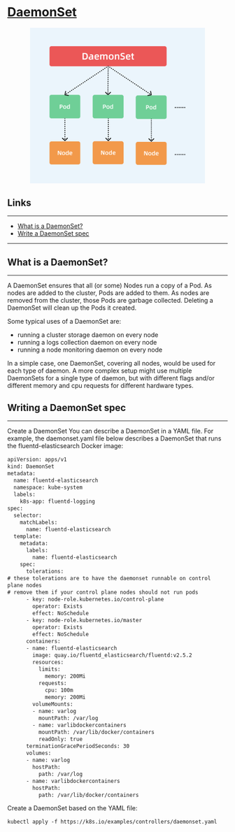 # [DaemonSet](https://kubernetes.io/docs/concepts/workloads/controllers/daemonset/)

<p align="center">
    <img src="./MKC-images/daemonset-diagram.jpeg" width="400px">
</p>

## Links
---
- [What is a DaemonSet?](#what-is-a-daemonset)
- [Write a DaemonSet spec](#writing-a-daemonset-spec)
---

## What is a DaemonSet?
---
A DaemonSet ensures that all (or some) Nodes run a copy of a Pod. As nodes are added to the cluster, Pods are added to them. As nodes are removed from the cluster, those Pods are garbage collected. Deleting a DaemonSet will clean up the Pods it created.

Some typical uses of a DaemonSet are:

- running a cluster storage daemon on every node
- running a logs collection daemon on every node
- running a node monitoring daemon on every node

In a simple case, one DaemonSet, covering all nodes, would be used for each type of daemon. A more complex setup might use multiple DaemonSets for a single type of daemon, but with different flags and/or different memory and cpu requests for different hardware types.

## Writing a DaemonSet spec
---
Create a DaemonSet
You can describe a DaemonSet in a YAML file. For example, the daemonset.yaml file below describes a DaemonSet that runs the fluentd-elasticsearch Docker image:

```
apiVersion: apps/v1
kind: DaemonSet
metadata:
  name: fluentd-elasticsearch
  namespace: kube-system
  labels:
    k8s-app: fluentd-logging
spec:
  selector:
    matchLabels:
      name: fluentd-elasticsearch
  template:
    metadata:
      labels:
        name: fluentd-elasticsearch
    spec:
      tolerations:
# these tolerations are to have the daemonset runnable on control plane nodes
# remove them if your control plane nodes should not run pods
      - key: node-role.kubernetes.io/control-plane
        operator: Exists
        effect: NoSchedule
      - key: node-role.kubernetes.io/master
        operator: Exists
        effect: NoSchedule
      containers:
      - name: fluentd-elasticsearch
        image: quay.io/fluentd_elasticsearch/fluentd:v2.5.2
        resources:
          limits:
            memory: 200Mi
          requests:
            cpu: 100m
            memory: 200Mi
        volumeMounts:
        - name: varlog
          mountPath: /var/log
        - name: varlibdockercontainers
          mountPath: /var/lib/docker/containers
          readOnly: true
      terminationGracePeriodSeconds: 30
      volumes:
      - name: varlog
        hostPath:
          path: /var/log
      - name: varlibdockercontainers
        hostPath:
          path: /var/lib/docker/containers
```
Create a DaemonSet based on the YAML file:

```
kubectl apply -f https://k8s.io/examples/controllers/daemonset.yaml
```
